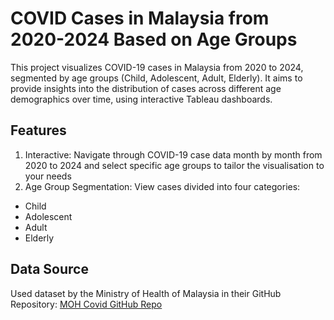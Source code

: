 # COVID Cases in Malaysia from 2020-2024 Based on Age Groups
This project visualizes COVID-19 cases in Malaysia from 2020 to 2024, segmented by age groups (Child, Adolescent, Adult, Elderly). It aims to provide insights into the distribution of cases across different age demographics over time, using interactive Tableau dashboards.

## Features
1. Interactive: Navigate through COVID-19 case data month by month from 2020 to 2024 and select specific age groups to tailor the visualisation to your needs 
2. Age Group Segmentation: View cases divided into four categories:
- Child
- Adolescent
- Adult 
- Elderly

## Data Source
Used dataset by the Ministry of Health of Malaysia in their GitHub Repository: <a href="https://github.com/MoH-Malaysia/covid19-public/blob/main/epidemic/cases_malaysia.csv">MOH Covid GitHub Repo</a>
